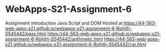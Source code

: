 # WebApps-S21-Assignment-6
Assignment introduction Java Script and DOM
Hosted at https://44-563-web-apps-s21.github.io/webapps-s21-assignment-6-Rohith-S545442/pass.html
https://44-563-web-apps-s21.github.io/webapps-s21-assignment-6-Rohith-S545442/arithmetic.html
https://44-563-web-apps-s21.github.io/webapps-s21-assignment-6-Rohith-S545442/car.html
